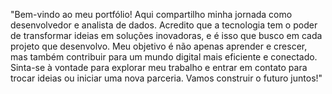 "Bem-vindo ao meu portfólio! Aqui compartilho minha jornada como desenvolvedor e analista de dados. Acredito que a tecnologia tem o poder de transformar ideias em soluções inovadoras, e é isso que busco em cada projeto que desenvolvo. Meu objetivo é não apenas aprender e crescer, mas também contribuir para um mundo digital mais eficiente e conectado. Sinta-se à vontade para explorar meu trabalho e entrar em contato para trocar ideias ou iniciar uma nova parceria. Vamos construir o futuro juntos!"
